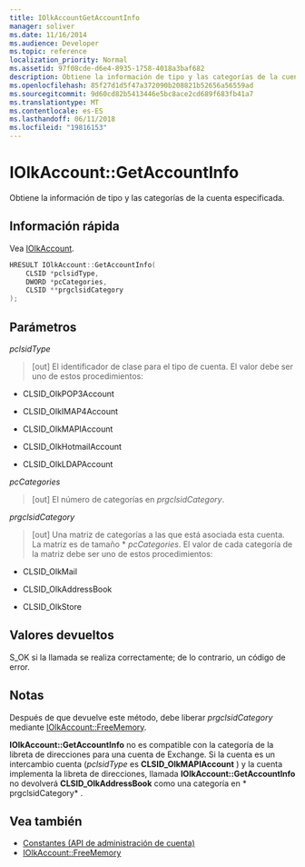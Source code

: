 ```yaml
---
title: IOlkAccountGetAccountInfo
manager: soliver
ms.date: 11/16/2014
ms.audience: Developer
ms.topic: reference
localization_priority: Normal
ms.assetid: 97f08cde-d6e4-8935-1758-4018a3baf682
description: Obtiene la información de tipo y las categorías de la cuenta especificada.
ms.openlocfilehash: 85f27d1d5f47a372090b208821b52656a56559ad
ms.sourcegitcommit: 9d60cd82b5413446e5bc8ace2cd689f683fb41a7
ms.translationtype: MT
ms.contentlocale: es-ES
ms.lasthandoff: 06/11/2018
ms.locfileid: "19816153"
---
```

# <a name="iolkaccountgetaccountinfo"></a>IOlkAccount::GetAccountInfo

Obtiene la información de tipo y las categorías de la cuenta especificada.
  
## <a name="quick-info"></a>Información rápida

Vea [IOlkAccount](iolkaccount.md).
  
```cpp
HRESULT IOlkAccount::GetAccountInfo(  
    CLSID *pclsidType, 
    DWORD *pcCategories, 
    CLSID **prgclsidCategory 
);

```

## <a name="parameters"></a>Parámetros

_pclsidType_
  
> [out] El identificador de clase para el tipo de cuenta. El valor debe ser uno de estos procedimientos:
    
   - CLSID_OlkPOP3Account 
    
   - CLSID_OlkIMAP4Account 
    
   - CLSID_OlkMAPIAccount 
    
   - CLSID_OlkHotmailAccount 
    
   - CLSID_OlkLDAPAccount
    
_pcCategories_
  
> [out] El número de categorías en _prgclsidCategory_.
    
_prgclsidCategory_
  
> [out] Una matriz de categorías a las que está asociada esta cuenta. La matriz es de tamaño * _pcCategories_. El valor de cada categoría de la matriz debe ser uno de estos procedimientos:
    
   - CLSID_OlkMail
    
   - CLSID_OlkAddressBook
    
   - CLSID_OlkStore
    
## <a name="return-values"></a>Valores devueltos

S_OK si la llamada se realiza correctamente; de lo contrario, un código de error.
  
## <a name="remarks"></a>Notas

Después de que devuelve este método, debe liberar *prgclsidCategory* mediante [IOlkAccount::FreeMemory](iolkaccount-freememory.md).
  
**IOlkAccount::GetAccountInfo** no es compatible con la categoría de la libreta de direcciones para una cuenta de Exchange. Si la cuenta es un intercambio cuenta (*pclsidType* es **CLSID_OlkMAPIAccount** ) y la cuenta implementa la libreta de direcciones, llamada **IOlkAccount::GetAccountInfo** no devolverá **CLSID_OlkAddressBook** como una categoría en * prgclsidCategory* . 
  
## <a name="see-also"></a>Vea también

- [Constantes (API de administración de cuenta)](constants-account-management-api.md)  
- [IOlkAccount::FreeMemory](iolkaccount-freememory.md)

